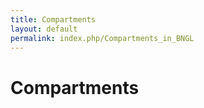 ```yaml
---
title: Compartments
layout: default
permalink: index.php/Compartments_in_BNGL
---
```


# Compartments 